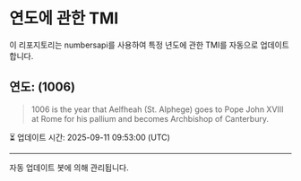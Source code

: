
# 연도에 관한 TMI

이 리포지토리는 numbersapi를 사용하여 특정 년도에 관한 TMI를 자동으로 업데이트합니다.

## 연도: (1006)
> 1006 is the year that Aelfheah (St. Alphege) goes to Pope John XVIII at Rome for his pallium and becomes Archbishop of Canterbury.

⏳ 업데이트 시간: 2025-09-11 09:53:00 (UTC)

---
자동 업데이트 봇에 의해 관리됩니다.
